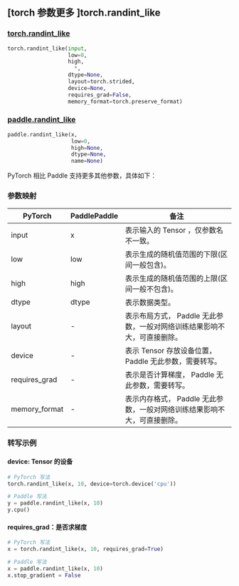 ## [torch 参数更多 ]torch.randint_like

### [torch.randint_like](https://pytorch.org/docs/stable/generated/torch.randint_like.html?highlight=randint_like#torch.randint_like)

```python
torch.randint_like(input,
                   low=0,
                   high,
                     *,
                   dtype=None,
                   layout=torch.strided,
                   device=None,
                   requires_grad=False,
                   memory_format=torch.preserve_format)
```

### [paddle.randint_like](https://www.paddlepaddle.org.cn/documentation/docs/zh/develop/api/paddle/randint_like_cn.html)

```python
paddle.randint_like(x,
                    low=0,
                    high=None,
                    dtype=None,
                    name=None)
```

PyTorch 相比 Paddle 支持更多其他参数，具体如下：

### 参数映射

| PyTorch       | PaddlePaddle | 备注                                                         |
| ------------- | ------------ | ------------------------------------------------------------ |
| input         | x            | 表示输入的 Tensor ，仅参数名不一致。                         |
| low           | low          | 表示生成的随机值范围的下限(区间一般包含)。                   |
| high          | high         | 表示生成的随机值范围的上限(区间一般不包含)。                 |
| dtype         | dtype        | 表示数据类型。                                               |
| layout        | -            | 表示布局方式， Paddle 无此参数，一般对网络训练结果影响不大，可直接删除。 |
| device        | -            | 表示 Tensor 存放设备位置，Paddle 无此参数，需要转写。    |
| requires_grad | -            | 表示是否计算梯度， Paddle 无此参数，需要转写。           |
| memory_format | -            | 表示内存格式， Paddle 无此参数，一般对网络训练结果影响不大，可直接删除。 |


### 转写示例

#### device: Tensor 的设备

```python
# PyTorch 写法
torch.randint_like(x, 10, device=torch.device('cpu'))

# Paddle 写法
y = paddle.randint_like(x, 10)
y.cpu()
```

#### requires_grad：是否求梯度

```python
# PyTorch 写法
x = torch.randint_like(x, 10, requires_grad=True)

# Paddle 写法
x = paddle.randint_like(x, 10)
x.stop_gradient = False
```
